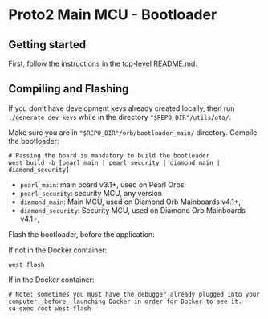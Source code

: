 # Proto2 Main MCU - Bootloader

## Getting started

First, follow the instructions in the [top-level README.md](../README.md).

## Compiling and Flashing

If you don't have development keys already created locally, then run
`./generate_dev_keys` while in the directory `"$REPO_DIR"/utils/ota/`.

Make sure you are in `"$REPO_DIR"/orb/bootloader_main/` directory.
Compile the bootloader:

```shell
# Passing the board is mandatory to build the bootloader
west build -b [pearl_main | pearl_security | diamond_main | diamond_security]
```

- `pearl_main`: main board v3.1+, used on Pearl Orbs
- `pearl_security`: security MCU, any version
- `diamond_main`: Main MCU, used on Diamond Orb Mainboards v4.1+,
- `diamond_security`: Security MCU, used on Diamond Orb Mainboards v4.1+,

Flash the bootloader, before the application:

If not in the Docker container:

```shell
west flash
```

If in the Docker container:

```shell
# Note: sometimes you must have the debugger already plugged into your computer _before_ launching Docker in order for Docker to see it.
su-exec root west flash
```
